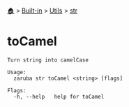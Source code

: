 <!--startTocHeader-->
[🏠](../../../README.md) > [Built-in](../../README.md) > [Utils](../README.md) > [str](README.md)
# toCamel
<!--endTocHeader-->

```
Turn string into camelCase

Usage:
  zaruba str toCamel <string> [flags]

Flags:
  -h, --help   help for toCamel

```

<!--startTocSubtopic-->

<!--endTocSubtopic-->